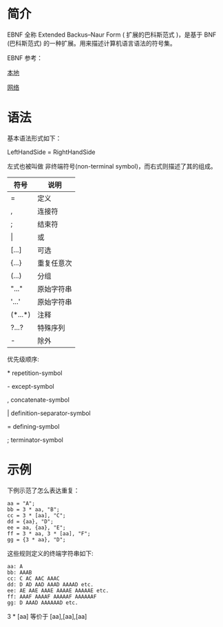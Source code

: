 # 简介

EBNF 全称 Extended Backus–Naur Form ( 扩展的巴科斯范式 )，是基于 BNF (巴科斯范式) 的一种扩展。用来描述计算机语言语法的符号集。

EBNF 参考：

[本地](static/EBNF.pdf)

[网络](https://www.cl.cam.ac.uk/~mgk25/iso-14977.pdf)

# 语法

基本语法形式如下：

LeftHandSide = RightHandSide

左式也被叫做 非终端符号(non-terminal symbol)，而右式则描述了其的组成。

|符号     |说明     |
|---      |---     |
|=        |定义     |
|,        |连接符   |
|;        |结束符   |
|\|       |或       |
|[...]    |可选     |
|{...}    |重复任意次|
|(...)    |分组     |
|"..."    |原始字符串|
|'...'    |原始字符串|
|(\*...\*)|注释     |
|?...?    |特殊序列  |
|-        |除外     |

优先级顺序:

\* repetition-symbol

\- except-symbol

, concatenate-symbol

| definition-separator-symbol

= defining-symbol

; terminator-symbol

# 示例

下例示范了怎么表达重复：

```ebnf
aa = "A";
bb = 3 * aa, "B";
cc = 3 * [aa], "C";
dd = {aa}, "D";
ee = aa, {aa}, "E";
ff = 3 * aa, 3 * [aa], "F";
gg = {3 * aa}, "D";
```

这些规则定义的终端字符串如下:

```ebnf
aa: A
bb: AAAB
cc: C AC AAC AAAC
dd: D AD AAD AAAD AAAAD etc.
ee: AE AAE AAAE AAAAE AAAAAE etc.
ff: AAAF AAAAF AAAAAF AAAAAAF
gg: D AAAD AAAAAAD etc.
```

3 * [aa] 等价于 [aa],[aa],[aa]